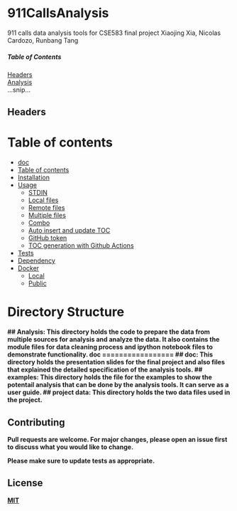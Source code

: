 

# 911CallsAnalysis
911 calls data analysis tools for CSE583 final project
Xiaojing Xia, Nicolas Cardozo, Runbang Tang

##### Table of Contents  
[Headers](#headers)  
[Analysis](#analysis)  
...snip...    
<a name="headers"/>
## Headers

Table of contents
=================

<!--ts-->
   * [doc](#doc)
   * [Table of contents](#table-of-contents)
   * [Installation](#installation)
   * [Usage](#usage)
      * [STDIN](#stdin)
      * [Local files](#local-files)
      * [Remote files](#remote-files)
      * [Multiple files](#multiple-files)
      * [Combo](#combo)
      * [Auto insert and update TOC](#auto-insert-and-update-toc)
      * [GitHub token](#github-token)
      * [TOC generation with Github Actions](#toc-generation-with-github-actions)
   * [Tests](#tests)
   * [Dependency](#dependency)
   * [Docker](#docker)
     * [Local](#local)
     * [Public](#public)
<!--te-->
# Directory Structure
<b name="analysis"/>
## Analysis:
This directory holds the code to prepare the data from multiple sources for analysis and analyze the data. It also contains the module files for data cleaning process and ipython notebook files to demonstrate functionality.
doc
=================
## doc:
This directory holds the presentation slides for the final project and also files that explained the detailed specification of the analysis tools. 
## examples:
This directory holds the file for the examples to show the potentail analysis that can be done by the analysis tools. It can serve as a user guide.
## project data:
This directory holds the two data files used in the project.

## Contributing
Pull requests are welcome. For major changes, please open an issue first to discuss what you would like to change.

Please make sure to update tests as appropriate.


## License
[MIT](https://choosealicense.com/licenses/mit/)



